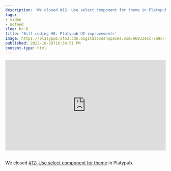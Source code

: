 ```yaml
---
description: 'We closed #12: Use select component for theme in Platypub.'
tags:
- video
- nofeed
slug: bc-8
title: 'Biff coding #8: Platypub UI improvements'
image: https://platypub.sfo3.cdn.digitaloceanspaces.com/e6933ecc-7a9c-4a41-979d-7b1e4dc60a94
published: 2022-10-28T16:39:51 PM
content-type: html
---
```


<div style="padding: 56.25% 0 0 0; position: relative;"><iframe style="position: absolute; top: 0; left: 0; width: 100%; height: 100%;" title="Biff Coding #8" src="https://player.vimeo.com/video/760010768?h=e189564aa0&amp;badge=0&amp;autopause=0&amp;player_id=0&amp;app_id=58479" frameborder="0" allowfullscreen="allowfullscreen"></iframe></div>
<p><br>We closed <a href="https://github.com/jacobobryant/platypub/issues/12">#12: Use select component for theme</a> in Platypub.</p>